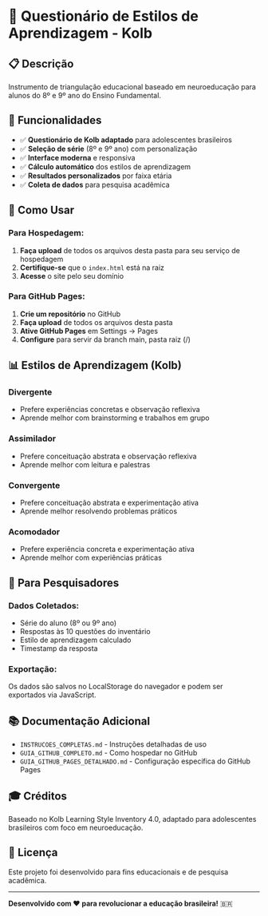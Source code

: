 # 🧠 Questionário de Estilos de Aprendizagem - Kolb

## 📋 Descrição
Instrumento de triangulação educacional baseado em neuroeducação para alunos do 8º e 9º ano do Ensino Fundamental.

## 🎯 Funcionalidades
- ✅ **Questionário de Kolb adaptado** para adolescentes brasileiros
- ✅ **Seleção de série** (8º e 9º ano) com personalização
- ✅ **Interface moderna** e responsiva
- ✅ **Cálculo automático** dos estilos de aprendizagem
- ✅ **Resultados personalizados** por faixa etária
- ✅ **Coleta de dados** para pesquisa acadêmica

## 🚀 Como Usar

### Para Hospedagem:
1. **Faça upload** de todos os arquivos desta pasta para seu serviço de hospedagem
2. **Certifique-se** que o `index.html` está na raiz
3. **Acesse** o site pelo seu domínio

### Para GitHub Pages:
1. **Crie um repositório** no GitHub
2. **Faça upload** de todos os arquivos desta pasta
3. **Ative GitHub Pages** em Settings → Pages
4. **Configure** para servir da branch main, pasta raiz (/)

## 📊 Estilos de Aprendizagem (Kolb)

### **Divergente**
- Prefere experiências concretas e observação reflexiva
- Aprende melhor com brainstorming e trabalhos em grupo

### **Assimilador**
- Prefere conceituação abstrata e observação reflexiva
- Aprende melhor com leitura e palestras

### **Convergente**
- Prefere conceituação abstrata e experimentação ativa
- Aprende melhor resolvendo problemas práticos

### **Acomodador**
- Prefere experiência concreta e experimentação ativa
- Aprende melhor com experiências práticas

## 🔬 Para Pesquisadores

### Dados Coletados:
- Série do aluno (8º ou 9º ano)
- Respostas às 10 questões do inventário
- Estilo de aprendizagem calculado
- Timestamp da resposta

### Exportação:
Os dados são salvos no LocalStorage do navegador e podem ser exportados via JavaScript.

## 📚 Documentação Adicional
- `INSTRUCOES_COMPLETAS.md` - Instruções detalhadas de uso
- `GUIA_GITHUB_COMPLETO.md` - Como hospedar no GitHub
- `GUIA_GITHUB_PAGES_DETALHADO.md` - Configuração específica do GitHub Pages

## 🎓 Créditos
Baseado no Kolb Learning Style Inventory 4.0, adaptado para adolescentes brasileiros com foco em neuroeducação.

## 📄 Licença
Este projeto foi desenvolvido para fins educacionais e de pesquisa acadêmica.

---

**Desenvolvido com ❤️ para revolucionar a educação brasileira!** 🇧🇷

